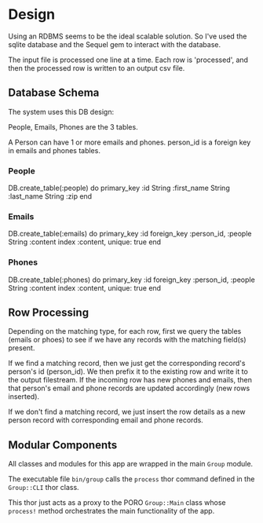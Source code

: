 # Design

Using an RDBMS seems to be the ideal scalable solution. So I've used the sqlite database and the Sequel gem to interact with the database.

The input file is processed one line at a time. Each row is 'processed', and then the processed row is written to an output csv file.


## Database Schema
The system uses this DB design:

People, Emails, Phones are the 3 tables.

A Person can have 1 or more emails and phones. person_id is a foreign key in emails and phones tables.

### People
DB.create_table(:people) do
  primary_key :id
  String :first_name
  String :last_name
  String :zip
end

### Emails
DB.create_table(:emails) do
  primary_key :id
  foreign_key :person_id, :people
  String :content
  index :content, unique: true
end

### Phones
DB.create_table(:phones) do
  primary_key :id
  foreign_key :person_id, :people
  String :content
  index :content, unique: true
end


## Row Processing
Depending on the matching type, for each row, first we query the tables (emails or phoes) to see if we have any records with the matching field(s) present.

If we find a matching record, then we just get the corresponding record's person's id (person_id). We then prefix it to the existing row and write it to the output filestream. If the incoming row has new phones and emails, then that person's email and phone records are updated accordingly (new rows inserted).

If we don't find a matching record, we just insert the row details as a new person record with corresponding email and phone records.


## Modular Components
All classes and modules for this app are wrapped in the main `Group` module.

The executable file `bin/group` calls the `process` thor command defined in the `Group::CLI` thor class.

This thor just acts as a proxy to the PORO `Group::Main` class whose `process!` method orchestrates the main functionality of the app.
